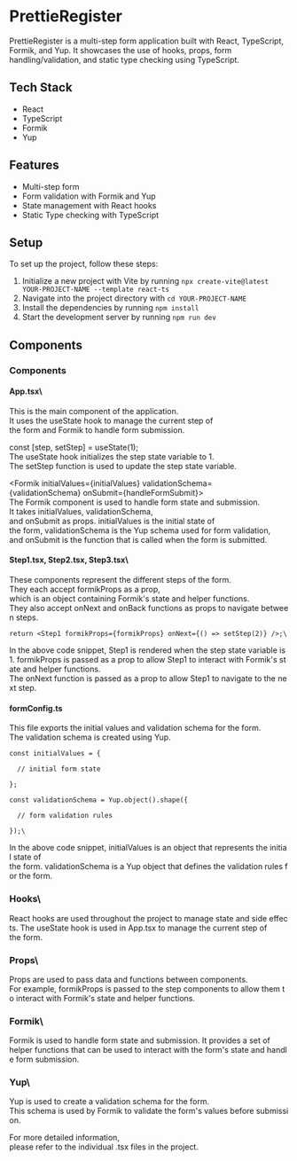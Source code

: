 # PrettieRegister

PrettieRegister is a multi-step form application built with React, TypeScript, Formik, and Yup. It showcases the use of hooks, props, form handling/validation, and static type checking using TypeScript.

## Tech Stack

- React
- TypeScript
- Formik
- Yup

## Features

- Multi-step form
- Form validation with Formik and Yup
- State management with React hooks
- Static Type checking with TypeScript

## Setup

To set up the project, follow these steps:

1. Initialize a new project with Vite by running `npx create-vite@latest YOUR-PROJECT-NAME --template react-ts`
2. Navigate into the project directory with `cd YOUR-PROJECT-NAME`
3. Install the dependencies by running `npm install`
4. Start the development server by running `npm run dev`

## Components

### Components

#### App.tsx\
This is the main component of the application. It uses the useState hook to manage the current step of the form and Formik to handle form submission.

const [step, setStep] = useState(1);\
The useState hook initializes the step state variable to 1. The setStep function is used to update the step state variable.

<Formik initialValues={initialValues} validationSchema={validationSchema} onSubmit={handleFormSubmit}>\
The Formik component is used to handle form state and submission. It takes initialValues, validationSchema, and onSubmit as props. initialValues is the initial state of the form, validationSchema is the Yup schema used for form validation, and onSubmit is the function that is called when the form is submitted.

#### Step1.tsx, Step2.tsx, Step3.tsx\
These components represent the different steps of the form. They each accept formikProps as a prop, which is an object containing Formik's state and helper functions. They also accept onNext and onBack functions as props to navigate between steps.
```
return <Step1 formikProps={formikProps} onNext={() => setStep(2)} />;\
```
In the above code snippet, Step1 is rendered when the step state variable is 1. formikProps is passed as a prop to allow Step1 to interact with Formik's state and helper functions. The onNext function is passed as a prop to allow Step1 to navigate to the next step.

#### formConfig.ts
This file exports the initial values and validation schema for the form. The validation schema is created using Yup.

```
const initialValues = {

  // initial form state

};

const validationSchema = Yup.object().shape({

  // form validation rules

});\
```

In the above code snippet, initialValues is an object that represents the initial state of the form. validationSchema is a Yup object that defines the validation rules for the form.

### Hooks\
React hooks are used throughout the project to manage state and side effects. The useState hook is used in App.tsx to manage the current step of the form.

### Props\
Props are used to pass data and functions between components. For example, formikProps is passed to the step components to allow them to interact with Formik's state and helper functions.

### Formik\
Formik is used to handle form state and submission. It provides a set of helper functions that can be used to interact with the form's state and handle form submission.

### Yup\
Yup is used to create a validation schema for the form. This schema is used by Formik to validate the form's values before submission.

For more detailed information, please refer to the individual .tsx files in the project.
